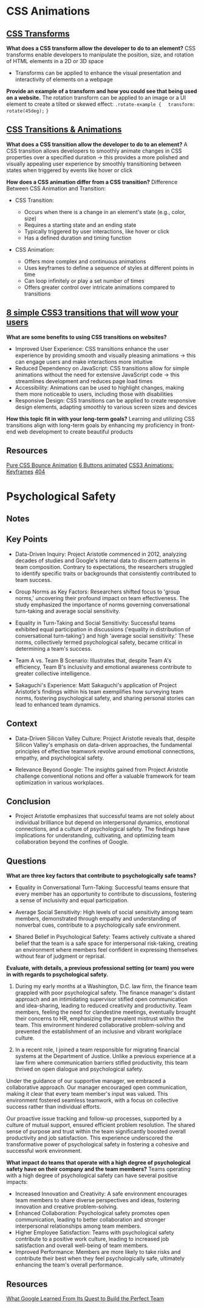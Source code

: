 # CSS  Animations

## [CSS Transforms](https://learn.shayhowe.com/advanced-html-css/css-transforms/)
**What does a CSS transform allow the developer to do to an element?**
CSS transforms enable developers to manipulate the position, size, and rotation of HTML elements in a 2D or 3D space
- Transforms can be applied to enhance the visual presentation and interactivity of elements on a webpage

**Provide an example of a transform and how you could see that being used on a website.**
The rotation transform can be applied to an image or a UI element to create a tilted or skewed effect:
`.rotate-example {`
`  transform: rotate(45deg);`
`}`


## [CSS Transitions & Animations](https://learn.shayhowe.com/advanced-html-css/transitions-animations/)
**What does a CSS transition allow the developer to do to an element?**
A CSS transition allows developers to smoothly animate changes in CSS properties over a specified duration -> this provides a more polished and visually appealing user experience by smoothly transitioning between states when triggered by events like hover or click

**How does a CSS animation differ from a CSS transition?**
Difference Between CSS Animation and Transition:
- CSS Transition:
  - Occurs when there is a change in an element's state (e.g., color, size)
  - Requires a starting state and an ending state
  - Typically triggered by user interactions, like hover or click
  - Has a defined duration and timing function

- CSS Animation:
  - Offers more complex and continuous animations
  - Uses keyframes to define a sequence of styles at different points in time
  -  Can loop infinitely or play a set number of times
  - Offers greater control over intricate animations compared to transitions

## [8 simple CSS3 transitions that will wow your users](https://www.webdesignerdepot.com/2014/05/8-simple-css3-transitions-that-will-wow-your-users)
**What are some benefits to using CSS transitions on websites?**
- Improved User Experience: CSS transitions enhance the user experience by providing smooth and visually pleasing animations -> this can engage users and make interactions more intuitive
- Reduced Dependency on JavaScript: CSS transitions allow for simple animations without the need for extensive JavaScript code -> this streamlines development and reduces page load times
- Accessibility: Animations can be used to highlight changes, making them more noticeable to users, including those with disabilities
- Responsive Design: CSS transitions can be applied to create responsive design elements, adapting smoothly to various screen sizes and devices

**How this topic fit in with your long-term goals?**
Learning and utilizing CSS transitions align with long-term goals by enhancing my proficiency in front-end web development to create beautiful products

## Resources
[Pure CSS Bounce Animation](https://codepen.io/dp_lewis/pen/QWMxRR)
[6 Buttons animated](https://codepen.io/retyui/pen/ByoaXV)
[CSS3 Animations: Keyframes](https://codepen.io/akshaychauhan/pen/dyBqVo)
[404](https://codepen.io/kieranfivestars/pen/MYdQxX)

# Psychological Safety

## Notes
## Key Points
- Data-Driven Inquiry: Project Aristotle commenced in 2012, analyzing decades of studies and Google's internal data to discern patterns in team composition. Contrary to expectations, the researchers struggled to identify specific traits or backgrounds that consistently contributed to team success.

- Group Norms as Key Factors: Researchers shifted focus to 'group norms,' uncovering their profound impact on team effectiveness. The study emphasized the importance of norms governing conversational turn-taking and average social sensitivity.

- Equality in Turn-Taking and Social Sensitivity: Successful teams exhibited equal participation in discussions ('equality in distribution of conversational turn-taking') and high 'average social sensitivity.' These norms, collectively termed psychological safety, became critical in determining a team's success.

- Team A vs. Team B Scenario: Illustrates that, despite Team A's efficiency, Team B's inclusivity and emotional awareness contribute to greater collective intelligence.

- Sakaguchi's Experience: Matt Sakaguchi's application of Project Aristotle's findings within his team exemplifies how surveying team norms, fostering psychological safety, and sharing personal stories can lead to enhanced team dynamics.

## Context
- Data-Driven Silicon Valley Culture: Project Aristotle reveals that, despite Silicon Valley's emphasis on data-driven approaches, the fundamental principles of effective teamwork revolve around emotional connections, empathy, and psychological safety.

- Relevance Beyond Google: The insights gained from Project Aristotle challenge conventional notions and offer a valuable framework for team optimization in various workplaces.

## Conclusion
- Project Aristotle emphasizes that successful teams are not solely about individual brilliance but depend on interpersonal dynamics, emotional connections, and a culture of psychological safety. The findings have implications for understanding, cultivating, and optimizing team collaboration beyond the confines of Google.


## Questions
**What are three key factors that contribute to psychologically safe teams?**
- Equality in Conversational Turn-Taking: Successful teams ensure that every member has an opportunity to contribute to discussions, fostering a sense of inclusivity and equal participation.

- Average Social Sensitivity: High levels of social sensitivity among team members, demonstrated through empathy and understanding of nonverbal cues, contribute to a psychologically safe environment.

- Shared Belief in Psychological Safety: Teams actively cultivate a shared belief that the team is a safe space for interpersonal risk-taking, creating an environment where members feel confident in expressing themselves without fear of judgment or reprisal.

**Evaluate, with details, a previous professional setting (or team) you were in with regards to psychological safety.**
1. During my early months at a Washington, D.C. law firm, the finance team grappled with poor psychological safety. The finance manager's distant approach and an intimidating supervisor stifled open communication and idea-sharing, leading to reduced creativity and productivity. Team members, feeling the need for clandestine meetings, eventually brought their concerns to HR, emphasizing the prevalent mistrust within the team. This environment hindered collaborative problem-solving and prevented the establishment of an inclusive and vibrant workplace culture.

2. In a recent role, I joined a team responsible for migrating financial systems at the Department of Justice. Unlike a previous experience at a law firm where communication barriers stifled productivity, this team thrived on open dialogue and psychological safety.

Under the guidance of our supportive manager, we embraced a collaborative approach. Our manager encouraged open communication, making it clear that every team member's input was valued. This environment fostered seamless teamwork, with a focus on collective success rather than individual efforts.

Our proactive issue tracking and follow-up processes, supported by a culture of mutual support, ensured efficient problem resolution. The shared sense of purpose and trust within the team significantly boosted overall productivity and job satisfaction. This experience underscored the transformative power of psychological safety in fostering a cohesive and successful work environment.

**What impact do teams that operate with a high degree of psychological safety have on their company and the team members?**
Teams operating with a high degree of psychological safety can have several positive impacts:
- Increased Innovation and Creativity: A safe environment encourages team members to share diverse perspectives and ideas, fostering innovation and creative problem-solving.
- Enhanced Collaboration: Psychological safety promotes open communication, leading to better collaboration and stronger interpersonal relationships among team members.
- Higher Employee Satisfaction: Teams with psychological safety contribute to a positive work culture, leading to increased job satisfaction and overall well-being of team members.
- Improved Performance: Members are more likely to take risks and contribute their best when they feel psychologically safe, ultimately enhancing the team's overall performance.

## Resources
[What Google Learned From Its Quest to Build the Perfect Team](https://web.archive.org/web/20221125192300/https://www.nytimes.com/2016/02/28/magazine/what-google-learned-from-its-quest-to-build-the-perfect-team.html)